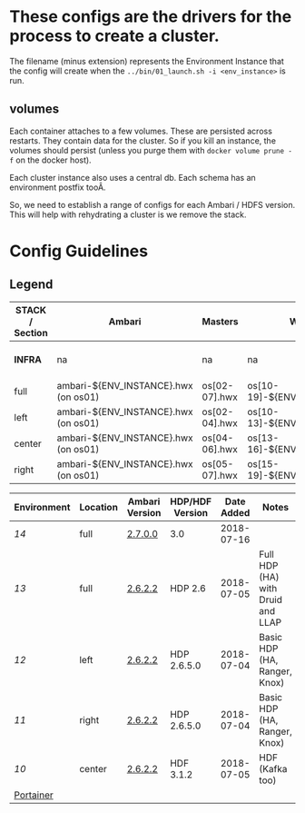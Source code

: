 # These configs are the drivers for the process to create a cluster.

The filename (minus extension) represents the Environment Instance that the config will create when the `../bin/01_launch.sh -i <env_instance>` is run.

## volumes

Each container attaches to a few volumes.  These are persisted across restarts.  They contain data for the cluster.  So if you kill an instance, the volumes should persist (unless you purge them with `docker volume prune -f` on the docker host).

Each cluster instance also uses a central db.  Each schema has an environment postfix tooÂ.

So, we need to establish a range of configs for each Ambari / HDFS version.  This will help with rehydrating a cluster is we remove the stack.

# Config Guidelines

## Legend
**STACK** / Section | Ambari | Masters | Workers | DB | Repo
--|---|---|---|---|--
**INFRA** | na | na | na | db.hwx (on os01) | repo.hwx (on os04)
full  | ambari-${ENV_INSTANCE}.hwx (on os01)  | os[02-07].hwx | os[10-19]-${ENV_INSTANCE}.hwx  | db.hwx  | repo.hwx
left  | ambari-${ENV_INSTANCE}.hwx (on os01)  | os[02-04].hwx | os[10-13]-${ENV_INSTANCE}.hwx  | db.hwx  | repo.hwx
center  | ambari-${ENV_INSTANCE}.hwx (on os01)  | os[04-06].hwx | os[13-16]-${ENV_INSTANCE}.hwx  | db.hwx  | repo.hwx
right  | ambari-${ENV_INSTANCE}.hwx (on os01)  | os[05-07].hwx | os[15-19]-${ENV_INSTANCE}.hwx  | db.hwx  | repo.hwx

Environment  | Location  | Ambari Version  | HDP/HDF Version | Date Added | Notes
--|---|---|---|---|--
*14* | full | [2.7.0.0](http://ambari-14.hwx:8080) | 3.0 | 2018-07-16 | 
*13* | full | [2.6.2.2](http://ambari-13.hwx:8080) | HDP 2.6 | 2018-07-05 | Full HDP (HA) with Druid and LLAP
*12* | left  | [2.6.2.2](http://ambari-12.hwx:8080) | HDP 2.6.5.0 | 2018-07-04 | Basic HDP (HA, Ranger, Knox)
*11* | right |  [2.6.2.2](http://ambari-11.hwx:8080) | HDP 2.6.5.0 | 2018-07-04 | Basic HDP (HA, Ranger, Knox)
*10* | center | [2.6.2.2](http://ambari-10.hwx:8080) | HDF 3.1.2 | 2018-07-05 | HDF (Kafka too)
[Portainer](http://os01.streever.local:9000)  |   |   |   |   |
